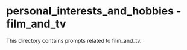 # personal_interests_and_hobbies - film_and_tv

This directory contains prompts related to film_and_tv.